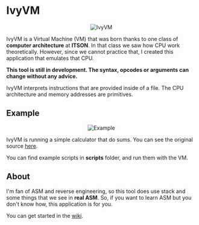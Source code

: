 # IvyVM

<p align="center">
  <img src="https://user-images.githubusercontent.com/520683/65299119-fe1a0580-db22-11e9-95b2-4753c277a6d6.png" alt="IvyVM"/>
</p>

IvyVM is a Virtual Machine (VM) that was born thanks to one class of **computer architecture** at **ITSON**. In that class we saw how CPU work theoretically. However, since we cannot practice that, I created this application that emulates that CPU.

**This tool is still in development. The syntax, opcodes or arguments can change without any advice.**

IvyVM interprets instructions that are provided inside of a file. The CPU architecture and memory addresses are primitives.

## Example

<p align="center">
  <img src="https://user-images.githubusercontent.com/520683/65394880-cb9d2200-dd47-11e9-82cb-1db309dc0c78.png" alt="Example"/>
</p>

IvyVM is running a simple calculator that do sums. You can see the original source [here](https://github.com/BrayanIribe/IvyVM/blob/master/scripts/calc.ivy).

You can find example scripts in **scripts** folder, and run them with the VM.

## About

I'm fan of ASM and reverse engineering, so this tool does use stack and some things that we see in **real ASM**. So, if you want to learn ASM but you don't know how, this application is for you.

You can get started in the [wiki](https://github.com/BrayanIribe/IvyVM/wiki/1---Home).
